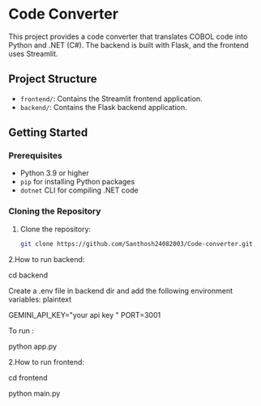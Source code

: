 # Code Converter

This project provides a code converter that translates COBOL code into Python and .NET (C#). The backend is built with Flask, and the frontend uses Streamlit.

## Project Structure

- `frontend/`: Contains the Streamlit frontend application.
- `backend/`: Contains the Flask backend application.

## Getting Started

### Prerequisites

- Python 3.9 or higher
- `pip` for installing Python packages
- `dotnet` CLI for compiling .NET code

### Cloning the Repository

1. Clone the repository:
   ```bash
   git clone https://github.com/Santhosh24082003/Code-converter.git


2.How to run backend:

cd backend
  
Create a .env file in backend dir and add the following environment variables: plaintext

GEMINI_API_KEY="your api key "
PORT=3001

To run :

python app.py 

2.How to run frontend:
  
cd frontend

python main.py 


